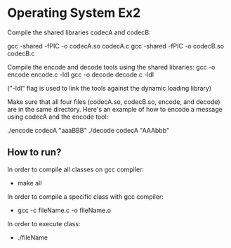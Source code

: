 # Operating System Ex2

Compile the shared libraries codecA and codecB:

gcc -shared -fPIC -o codecA.so codecA.c
gcc -shared -fPIC -o codecB.so codecB.c

Compile the encode and decode tools using the shared libraries:
gcc -o encode encode.c -ldl
gcc -o decode decode.c -ldl

("-ldl" flag is used to link the tools against the dynamic loading library)

Make sure that all four files (codecA.so, codecB.so, encode, and decode) are in the same directory.
Here's an example of how to encode a message using codecA and the encode tool:

./encode codecA "aaaBBB"
./decode codecA "AAAbbb"

## How to run?
In order to compile all classes on gcc compiler:
* make all

In order to compile a specific class with gcc compiler:
* gcc -c fileName.c -o fileName.o

In order to execute class:
* ./fileName
